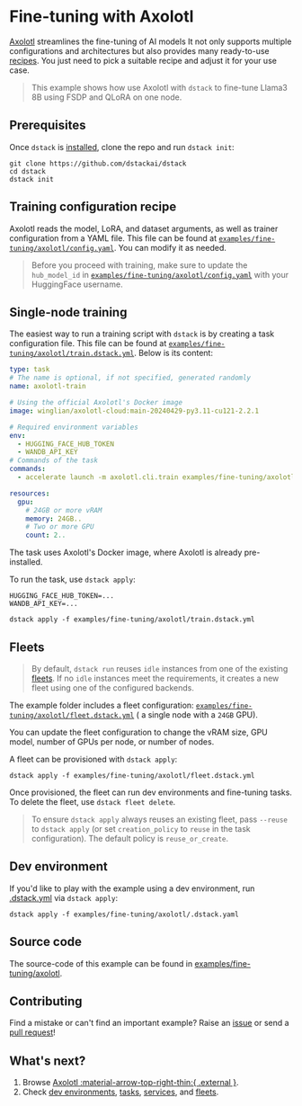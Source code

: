 # Fine-tuning with Axolotl

[Axolotl](https://github.com/OpenAccess-AI-Collective/axolotl) streamlines the fine-tuning of AI models It not only
supports multiple configurations and architectures but also provides many
ready-to-use [recipes](https://github.com/axolotl-ai-cloud/axolotl/tree/main/examples). You just need to pick a suitable
recipe and adjust it for your use case.

> This example shows how use Axolotl with `dstack` to fine-tune Llama3 8B using FSDP and QLoRA
> on one node.

## Prerequisites

Once `dstack` is [installed](https://dstack.ai/docs/installation), clone the repo and run `dstack init`:

```shell
git clone https://github.com/dstackai/dstack
cd dstack
dstack init
```

## Training configuration recipe

Axolotl reads the model, LoRA, and dataset arguments, as well as trainer configuration from a YAML file. This file can
be found at [`examples/fine-tuning/axolotl/config.yaml`](https://github.com/dstackai/dstack/blob/master/examples/fine-tuning/axolotl/config.yaml).
You can modify it as needed.

> Before you proceed with training, make sure to update the `hub_model_id` in [`examples/fine-tuning/axolotl/config.yaml`](https://github.com/dstackai/dstack/blob/master/examples/fine-tuning/alignment-handbook/config.yaml)
> with your HuggingFace username.

## Single-node training

The easiest way to run a training script with `dstack` is by creating a task configuration file.
This file can be found at [`examples/fine-tuning/axolotl/train.dstack.yml`](https://github.com/dstackai/dstack/blob/master/examples/fine-tuning/axolotl/train.dstack.yml). Below is its content: 

```yaml
type: task
# The name is optional, if not specified, generated randomly
name: axolotl-train

# Using the official Axolotl's Docker image
image: winglian/axolotl-cloud:main-20240429-py3.11-cu121-2.2.1

# Required environment variables
env:
  - HUGGING_FACE_HUB_TOKEN
  - WANDB_API_KEY
# Commands of the task
commands:
  - accelerate launch -m axolotl.cli.train examples/fine-tuning/axolotl/config.yaml

resources:
  gpu:
    # 24GB or more vRAM
    memory: 24GB..
    # Two or more GPU
    count: 2..
```

The task uses Axolotl's Docker image, where Axolotl is already pre-installed.

To run the task, use `dstack apply`:

```shell
HUGGING_FACE_HUB_TOKEN=...
WANDB_API_KEY=...

dstack apply -f examples/fine-tuning/axolotl/train.dstack.yml
```

## Fleets

> By default, `dstack run` reuses `idle` instances from one of the existing [fleets](https://dstack.ai/docs/fleets).
> If no `idle` instances meet the requirements, it creates a new fleet using one of the configured backends.

The example folder includes a fleet configuration: 
[ `examples/fine-tuning/axolotl/fleet.dstack.yml`](https://github.com/dstackai/dstack/blob/master/examples/fine-tuning/axolotl/fleet.dstack.yml) 
( a single node with a `24GB` GPU).

You can update the fleet configuration to change the vRAM size, GPU model, number of GPUs per node, or number of nodes. 

A fleet can be provisioned with `dstack apply`:

```shell
dstack apply -f examples/fine-tuning/axolotl/fleet.dstack.yml
```

Once provisioned, the fleet can run dev environments and fine-tuning tasks.
To delete the fleet, use `dstack fleet delete`.

> To ensure `dstack apply` always reuses an existing fleet,
> pass `--reuse` to `dstack apply` (or set `creation_policy` to `reuse` in the task configuration).
> The default policy is `reuse_or_create`.

## Dev environment

If you'd like to play with the example using a dev environment, run
[.dstack.yml](https://github.com/dstackai/dstack/examples/fine-tuning/axolotl/.dstack.yml) via `dstack apply`:

```shell
dstack apply -f examples/fine-tuning/axolotl/.dstack.yaml 
```

## Source code

The source-code of this example can be found in  [examples/fine-tuning/axolotl](https://github.com/dstackai/dstack/blob/master/examples/fine-tuning/axolotl).

## Contributing

Find a mistake or can't find an important example? Raise an [issue](https://github.com/dstackai/dstack/issues) or send a [pull request](https://github.com/dstackai/dstack/tree/master/examples)!

## What's next?

1. Browse [Axolotl :material-arrow-top-right-thin:{ .external }](https://github.com/OpenAccess-AI-Collective/axolotl).
2. Check [dev environments](https://dstack.ai/docs/dev-environments), [tasks](https://dstack.ai/docs/tasks), 
   [services](https://dstack.ai/docs/services), and [fleets](https://dstack.ai/docs/fleets).